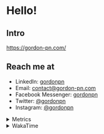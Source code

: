 # Hello!

## Intro

<https://gordon-pn.com/>

## Reach me at

- LinkedIn: [gordonpn](https://www.linkedin.com/in/gordonpn/)
- Email: [contact@gordon-pn.com](mailto:contact@gordon-pn.com)
- Facebook Messenger: [gordonpn](https://www.messenger.com/t/Gordonpn)
- Twitter: [@gordonpn](https://twitter.com/Gordonpn)
- Instagram: [@gordonpn](https://www.instagram.com/gordonpn/)

<details>
  <summary>Metrics</summary>

  <img align="center" src="https://github.com/gordonpn/gordonpn/blob/master/github-metrics.svg" alt="GitHub Metrics">

</details>

<details>
  <summary>WakaTime</summary>

  <!--START_SECTION:waka-->
📊 **This Week I Spent My Time On** 

```text
💬 Programming Languages: 
Other                    35 hrs 20 mins      ███████████████████████░░   92.08 % 
Java                     1 hr 35 mins        █░░░░░░░░░░░░░░░░░░░░░░░░   04.14 % 
JavaScript               31 mins             ░░░░░░░░░░░░░░░░░░░░░░░░░   01.37 % 
Brazil Dependency Config 26 mins             ░░░░░░░░░░░░░░░░░░░░░░░░░   01.14 % 
HTML                     22 mins             ░░░░░░░░░░░░░░░░░░░░░░░░░   00.96 % 

🔥 Editors: 
Chrome                   23 hrs 45 mins      ███████████████░░░░░░░░░░   61.92 % 
Slack                    4 hrs 25 mins       ███░░░░░░░░░░░░░░░░░░░░░░   11.52 % 
IntelliJ IDEA            2 hrs 4 mins        █░░░░░░░░░░░░░░░░░░░░░░░░   05.40 % 
iTerm2                   1 hr 55 mins        █░░░░░░░░░░░░░░░░░░░░░░░░   05.02 % 
Messages                 1 hr 35 mins        █░░░░░░░░░░░░░░░░░░░░░░░░   04.14 % 
```


 Last Updated on 09/05/2025 16:29:09 UTC
<!--END_SECTION:waka-->
</details>
